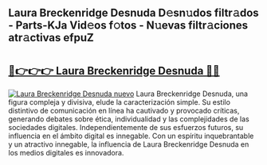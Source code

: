 ## Laura Breckenridge Desnuda D𝚎sn𝚞dos filtr𝚊dos - Parts-KJa Vid𝚎os f𝚘tos - N𝚞evas filtr𝚊ciones atr𝚊ctivas efpuZ

# <h2><a href="http://mb0lug.tromn.icu/?c=Laura+Breckenridge+Desnuda">🔗👉👉👉 Laura Breckenridge Desnuda 🔗🔗</a></h2>

[![Laura Breckenridge Desnuda nuevo](https://i.imgur.com/pEAQMta.gif)](http://mb0lug.tromn.icu/?c=Laura+Breckenridge+Desnuda)
Laura Breckenridge Desnuda, una figura compleja y divisiva, elude la caracterización simple. Su estilo distintivo de comunicación en línea ha cautivado y provocado críticas, generando debates sobre ética, individualidad y las complejidades de las sociedades digitales. Independientemente de sus esfuerzos futuros, su influencia en el ámbito digital es innegable. Con un espíritu inquebrantable y un atractivo innegable, la influencia de Laura Breckenridge Desnuda en los medios digitales es innovadora.
